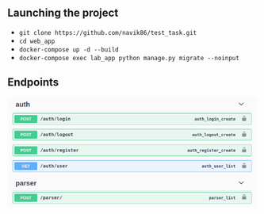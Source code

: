 ## Launching the project
- ```git clone https://github.com/navik86/test_task.git```
- ```cd web_app```
- ```docker-compose up -d --build```
- ```docker-compose exec lab_app python manage.py migrate --noinput```

## Endpoints

![Alt text](endpoints.jpg?raw=true "Optional Title")